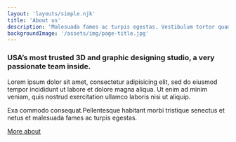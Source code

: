 ```yaml
---
layout: 'layouts/simple.njk'
title: 'About us'
description: 'Malesuada fames ac turpis egestas. Vestibulum tortor quam, feugiat vitae.'
backgroundImage: '/assets/img/page-title.jpg'
---
```


### USA’s most trusted 3D and graphic designing studio, a very passionate team inside. 

Lorem ipsum dolor sit amet, consectetur adipisicing elit, sed do eiusmod tempor incididunt ut labore et dolore magna aliqua. Ut enim ad minim veniam, quis nostrud exercitation ullamco laboris nisi ut aliquip. 

Exa commodo consequat.Pellentesque habitant morbi tristique senectus et netus et malesuada fames ac turpis egestas. 

<a href="#" class="button">More about</a>

